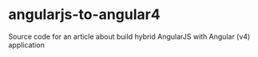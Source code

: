 # angularjs-to-angular4
Source code for an article about build hybrid AngularJS with Angular (v4) application
